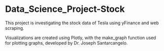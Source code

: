 # Data_Science_Project-Stock
This project is investigating the stock data of Tesla using yFinance and web scraping.

Visualizations are created using Plotly, with the make_graph function used for plotting graphs, developed by Dr. Joseph Santarcangelo.
